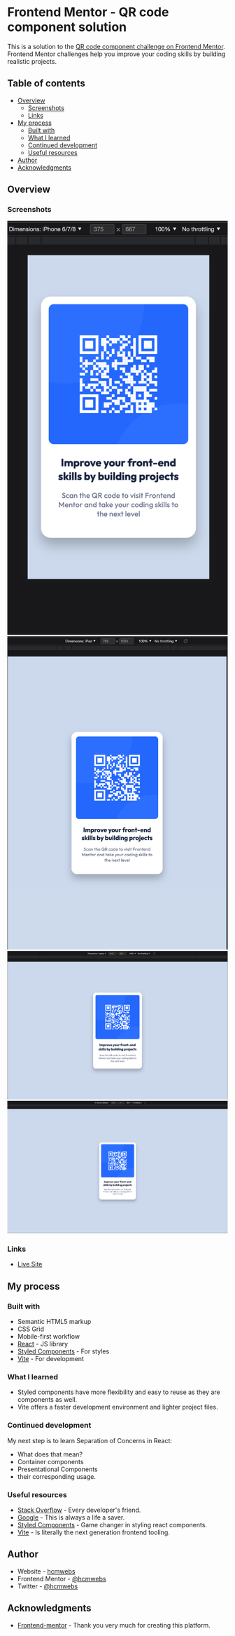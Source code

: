 # Frontend Mentor - QR code component solution

This is a solution to the [QR code component challenge on Frontend Mentor](https://www.frontendmentor.io/challenges/qr-code-component-iux_sIO_H). Frontend Mentor challenges help you improve your coding skills by building realistic projects.

## Table of contents

- [Overview](#overview)
  - [Screenshots](#screenshot)
  - [Links](#links)
- [My process](#my-process)
  - [Built with](#built-with)
  - [What I learned](#what-i-learned)
  - [Continued development](#continued-development)
  - [Useful resources](#useful-resources)
- [Author](#author)
- [Acknowledgments](#acknowledgments)

## Overview

### Screenshots

![Screenshot-Mobile](./public/assets/Screenshots/Screenshot-Mobile.jpg)
![Screenshot-Tablet](./public/assets/Screenshots/Screenshot-Tablet.jpg)
![Screenshot-Laptop](./public/assets/Screenshots/Screenshot-Laptop.jpg)
![Screenshot-Mobile](./public/assets/Screenshots/Screenshot-Desktop.jpg)

### Links

- [Live Site](https://qr-code-component-vite.vercel.app/)

## My process

### Built with

- Semantic HTML5 markup
- CSS Grid
- Mobile-first workflow
- [React](https://reactjs.org/) - JS library
- [Styled Components](https://styled-components.com/) - For styles
- [Vite](https://vitejs.dev/) - For development

### What I learned

- Styled components have more flexibility and easy to reuse as they are components as well.
- Vite offers a faster development environment and lighter project files.

### Continued development

My next step is to learn Separation of Concerns in React:

- What does that mean?
- Container components
- Presentational Components
- their corresponding usage.

### Useful resources

- [Stack Overflow](https://stackoverflow.com/) - Every developer's friend.
- [Google](https://www.google.com) - This is always a life a saver.
- [Styled Components](https://styled-components.com/) - Game changer in styling react components.
- [Vite](https://vitejs.dev/) - Is literally the next generation frontend tooling.

## Author

- Website - [hcmwebs](https://www.hcmwebs.com)
- Frontend Mentor - [@hcmwebs](https://www.frontendmentor.io/profile/Hcmwebs)
- Twitter - [@hcmwebs](https://www.twitter.com/hcmwebs)

## Acknowledgments

- [Frontend-mentor](https://www.frontendmentor.io/) - Thank you very much for creating this platform.
